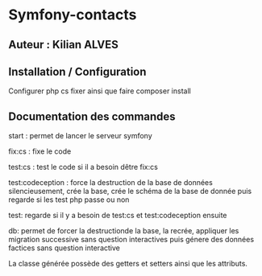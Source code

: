 # Symfony-contacts

## Auteur : Kilian ALVES

## Installation / Configuration

Configurer php cs fixer ainsi que faire composer install

## Documentation des commandes

start : permet de lancer le serveur symfony

fix:cs : fixe le code

test:cs : test le code si il a besoin dêtre fix:cs

test:codeception : force la destruction de la base de données silencieusement, crée la base, crée le schéma de la base de donnée puis regarde si les test php passe ou non

test: regarde si il y a besoin de test:cs et test:codeception ensuite

db: permet de forcer la destructionde la base, la recrée, appliquer les migration successive sans question interactives puis génere des données factices sans question interactive

La classe générée possède des getters et setters ainsi que les attributs.
